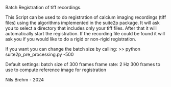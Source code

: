 Batch Registration of tiff recordings.

This Script can be used to do registration of calcium imaging recordings (tiff files) using the algorithms implemented
in the suite2p package. It will ask you to select a directory that includes only your tiff files. After that it will
automatically start the registration. If the recording file could be found it will ask you if you would like to do a
rigid or non-rigid registration.

If you want you can change the batch size by calling:
    >> python suite2p_pre_processing.py -500

Default settings:
    batch size of 300 frames
    frame rate: 2 Hz
    300 frames to use to compute reference image for registration


Nils Brehm  - 2024